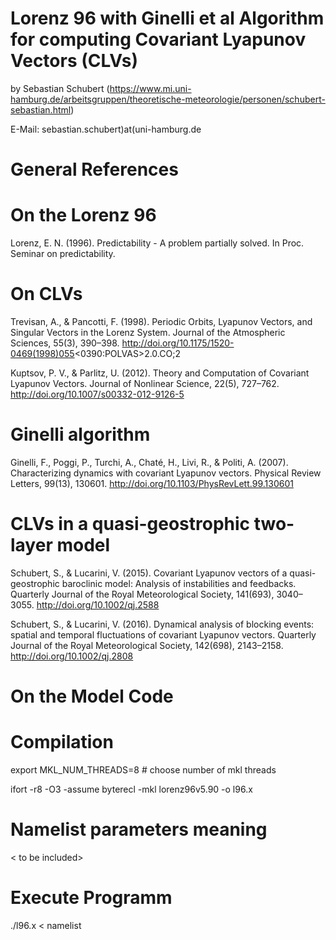 # Lorenz 96 with Ginelli et al Algorithm for computing Covariant Lyapunov Vectors (CLVs)
by Sebastian Schubert (https://www.mi.uni-hamburg.de/arbeitsgruppen/theoretische-meteorologie/personen/schubert-sebastian.html)

E-Mail: sebastian.schubert)at(uni-hamburg.de

# General References #
# On the Lorenz 96 

Lorenz, E. N. (1996). Predictability - A problem partially solved. In Proc. Seminar on predictability.

# On CLVs

Trevisan, A., & Pancotti, F. (1998). Periodic Orbits, Lyapunov Vectors, and Singular Vectors in the Lorenz System. Journal of the Atmospheric Sciences, 55(3), 390–398. http://doi.org/10.1175/1520-0469(1998)055<0390:POLVAS>2.0.CO;2

Kuptsov, P. V., & Parlitz, U. (2012). Theory and Computation of Covariant Lyapunov Vectors. Journal of Nonlinear Science, 22(5), 727–762. http://doi.org/10.1007/s00332-012-9126-5

# Ginelli algorithm

Ginelli, F., Poggi, P., Turchi, A., Chaté, H., Livi, R., & Politi, A. (2007). Characterizing dynamics with covariant Lyapunov vectors. Physical Review Letters, 99(13), 130601. http://doi.org/10.1103/PhysRevLett.99.130601

# CLVs in a quasi-geostrophic two-layer model

Schubert, S., & Lucarini, V. (2015). Covariant Lyapunov vectors of a quasi-geostrophic baroclinic model: Analysis of instabilities and feedbacks. Quarterly Journal of the Royal Meteorological Society, 141(693), 3040–3055. http://doi.org/10.1002/qj.2588

Schubert, S., & Lucarini, V. (2016). Dynamical analysis of blocking events: spatial and temporal fluctuations of covariant Lyapunov vectors. Quarterly Journal of the Royal Meteorological Society, 142(698), 2143–2158. http://doi.org/10.1002/qj.2808

# On the Model Code

# Compilation

export MKL_NUM_THREADS=8 # choose number of mkl threads

ifort -r8 -O3 -assume byterecl -mkl lorenz96v5.90 -o l96.x

# Namelist parameters meaning

< to be included>

# Execute Programm

./l96.x < namelist
